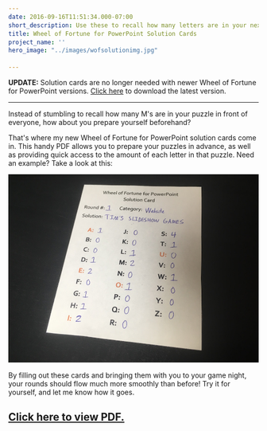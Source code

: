 ```yaml
---
date: 2016-09-16T11:51:34.000-07:00
short_description: Use these to recall how many letters are in your next puzzle.
title: Wheel of Fortune for PowerPoint Solution Cards
project_name: ''
hero_image: "../images/wofsolutionimg.jpg"

---
```

**UPDATE:** Solution cards are no longer needed with newer Wheel of Fortune for PowerPoint versions. [Click here](/wheel-of-fortune-for-powerpoint/) to download the latest version.

***

Instead of stumbling to recall how many M's are in your puzzle in front of everyone, how about you prepare yourself beforehand?

That's where my new Wheel of Fortune for PowerPoint solution cards come in. This handy PDF allows you to prepare your puzzles in advance, as well as providing quick access to the amount of each letter in that puzzle. Need an example? Take a look at this:

![](../images/wofsolutionimg.jpg)

By filling out these cards and bringing them with you to your game night, your rounds should flow much more smoothly than before! Try it for yourself, and let me know how it goes.

## [Click here to view PDF.](https://drive.google.com/file/d/0ByTdG9SyZ1imWnlCV0JLMVg4bWs/view?usp=sharing&resourcekey=0-E_P72dQ8IUEY4MdkL1GTuA)